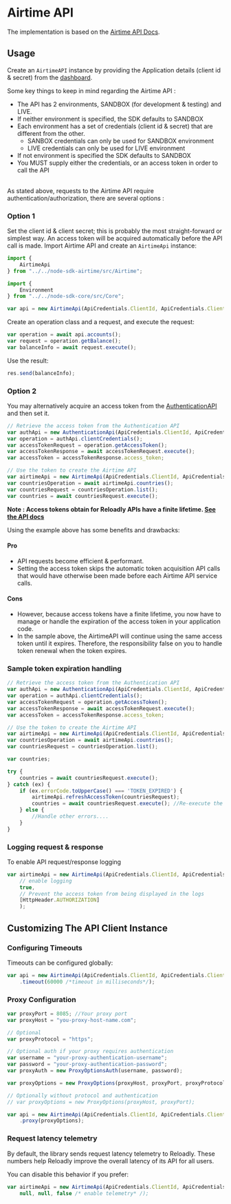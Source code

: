# Airtime API

The implementation is based on the [Airtime API Docs](https://developers.reloadly.com/#airtime-api).

## Usage

Create an `AirtimeAPI` instance by providing the Application details (client id & secret) from
the [dashboard](https://www.reloadly.com/developers/api-settings).

Some key things to keep in mind regarding the Airtime API :

* The API has 2 environments, SANDBOX (for development & testing) and LIVE.
* If neither environment is specified, the SDK defaults to SANDBOX
* Each environment has a set of credentials (client id & secret) that are different from the other.<br />
    * SANBOX credentials can only be used for SANDBOX environment
    * LIVE credentials can only be used for LIVE environment
* If not environment is specified the SDK defaults to SANDBOX
* You MUST supply either the credentials, or an access token in order to call the API
  <br /><br />

As stated above, requests to the Airtime API require authentication/authorization, there are several options :

### Option 1

Set the client id & client secret; this is probably the most straight-forward or simplest way. An access token will be
acquired automatically before the API call is made.
Import Airtime API and create an `AirtimeApi` instance:

```typescript
import {
    AirtimeApi
} from "../../node-sdk-airtime/src/Airtime";

import {
    Environment
} from "../../node-sdk-core/src/Core";

var api = new AirtimeApi(ApiCredentials.ClientId, ApiCredentials.ClientSecret, null, Environment.SANDBOX);
```

Create an operation class and a request, and execute the request:

```typescript
var operation = await api.accounts();
var request = operation.getBalance();
var balanceInfo = await request.execute();
```

Use the result:

```typescript
res.send(balanceInfo);
```

### Option 2

You may alternatively acquire an access token from the
[AuthenticationAPI](https://github.com/reloadly/reloadly-sdk-nodejs/blob/master/node-sdk-authentication/USAGE.md)
and then set it.

```typescript
// Retrieve the access token from the Authentication API
var authApi = new AuthenticationApi(ApiCredentials.ClientId, ApiCredentials.ClientSecret, ServiceURLs.AIRTIME_SANDBOX);
var operation = authApi.clientCredentials();
var accessTokenRequest = operation.getAccessToken();
var accessTokenResponse = await accessTokenRequest.execute();
var accessToken = accessTokenResponse.access_token;

// Use the token to create the Airtime API
var airtimeApi = new AirtimeApi(ApiCredentials.ClientId, ApiCredentials.ClientSecret, accessToken, Environment.SANDBOX);
var countriesOperation = await airtimeApi.countries();
var countriesRequest = countriesOperation.list();
var countries = await countriesRequest.execute();
```

**Note : Access tokens obtain for Reloadly APIs have a finite
lifetime. [See the API docs](https://developers.reloadly.com/#authentication_auth_anc)**

Using the example above has some benefits and drawbacks:

#### Pro

* API requests become efficient & performant.
* Setting the access token skips the automatic token acquisition API calls that would have otherwise been made before
  each Airtime API service calls.

#### Cons

* However, because access tokens have a finite lifetime, you now have to manage or handle the expiration of the access
  token in your application code.
* In the sample above, the AirtimeAPI will continue using the same access token until it expires. Therefore, the
  responsibility false on you to handle token renewal when the token expires.

### Sample token expiration handling

```typescript
// Retrieve the access token from the Authentication API
var authApi = new AuthenticationApi(ApiCredentials.ClientId, ApiCredentials.ClientSecret, ServiceURLs.AIRTIME_SANDBOX);
var operation = authApi.clientCredentials();
var accessTokenRequest = operation.getAccessToken();
var accessTokenResponse = await accessTokenRequest.execute();
var accessToken = accessTokenResponse.access_token;

// Use the token to create the Airtime API
var airtimeApi = new AirtimeApi(ApiCredentials.ClientId, ApiCredentials.ClientSecret, accessToken, Environment.SANDBOX);
var countriesOperation = await airtimeApi.countries();
var countriesRequest = countriesOperation.list();

var countries;

try {
    countries = await countriesRequest.execute();
} catch (ex) {
    if (ex.errorCode.toUpperCase() === 'TOKEN_EXPIRED') {
        airtimeApi.refreshAccessToken(countriesRequest);
        countries = await countriesRequest.execute(); //Re-execute the request
    } else {
        //Handle other errors....
    }
}
```

### Logging request & response

To enable API request/response logging

```typescript
var airtimeApi = new AirtimeApi(ApiCredentials.ClientId, ApiCredentials.ClientSecret, accessToken, Environment.SANDBOX,
    // enable logging
    true,
    // Prevent the access token from being displayed in the logs
    [HttpHeader.AUTHORIZATION]
    );
```

## Customizing The API Client Instance

### Configuring Timeouts

Timeouts can be configured globally:

```typescript
var api = new AirtimeApi(ApiCredentials.ClientId, ApiCredentials.ClientSecret, null, Environment.SANDBOX)
    .timeout(60000 /*timeout in milliseconds*/);
```

### Proxy Configuration

```typescript
var proxyPort = 8085; //Your proxy port
var proxyHost = "you-proxy-host-name.com";

// Optional
var proxyProtocol = "https";

// Optional auth if your proxy requires authentication
var username = "your-proxy-authentication-username";
var password = "your-proxy-authentication-password";
var proxyAuth = new ProxyOptionsAuth(username, password); 

var proxyOptions = new ProxyOptions(proxyHost, proxyPort, proxyProtocol, proxyAuth);

// Optionally without protocol and authentication
// var proxyOptions = new ProxyOptions(proxyHost, proxyPort);

var api = new AirtimeApi(ApiCredentials.ClientId, ApiCredentials.ClientSecret, null, Environment.SANDBOX)
    .proxy(proxyOptions);
```

### Request latency telemetry

By default, the library sends request latency telemetry to Reloadly. These numbers help Reloadly improve the overall
latency of its API for all users.

You can disable this behavior if you prefer:

```typescript
var airtimeApi = new AirtimeApi(ApiCredentials.ClientId, ApiCredentials.ClientSecret, accessToken, Environment.SANDBOX,
    null, null, false /* enable telemetry* /);
```
